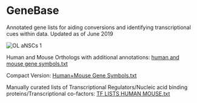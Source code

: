 # **GeneBase**
Annotated gene lists for aiding conversions and identifying transcriptional cues within data. 
Updated as of June 2019


![OL aNSCs 1](https://user-images.githubusercontent.com/31452870/79499532-684c4780-802b-11ea-939e-4999e0cae9cc.png)


Human and Mouse Orthologs with additional annotations: 
[human and mouse gene symbols.txt](https://github.com/kasumaz/GeneBase/files/4489376/human.and.mouse.gene.symbols.txt)

Compact Version:
[Human+Mouse Gene Symbols.txt](https://github.com/kasumaz/GeneBase/files/4489377/Human%2BMouse.Gene.Symbols.txt)

Manually curated lists of Transcriptional Regulators/Nucleic acid binding proteins/Transcriptional co-factors:
[TF LISTS HUMAN MOUSE.txt](https://github.com/kasumaz/GeneBase/files/4489379/TF.LISTS.HUMAN.MOUSE.txt)
